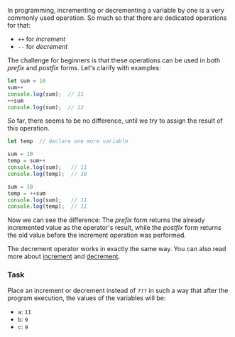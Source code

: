 In programming, incrementing or decrementing a variable by one is a very commonly used operation. 
So much so that there are dedicated operations for that:  
- `++` for _increment_ 
- `--` for _decrement_


The challenge for beginners is that these operations can be used in both _prefix_ and _postfix_ forms. Let's clarify with examples:

```javascript
let sum = 10
sum++
console.log(sum);  // 11
++sum
console.log(sum);  // 12
```

So far, there seems to be no difference, until we try to assign the result of this operation.

```javascript
let temp  // declare one more variable

sum = 10
temp = sum++
console.log(sum);   // 11
console.log(temp);  // 10

sum = 10
temp = ++sum
console.log(sum);   // 11
console.log(temp);  // 11
```

Now we can see the difference:
The _prefix_ form returns the already incremented value as the operator's result, while the _postfix_ form returns the old value before the increment operation was performed.

The decrement operator works in exactly the same way.
You can also read more about [increment](https://developer.mozilla.org/en-US/docs/Web/JavaScript/Reference/Operators/Increment) and [decrement](https://developer.mozilla.org/en-US/docs/Web/JavaScript/Reference/Operators/Decrement).

### Task
Place an increment or decrement instead of `???` in such a way that after the program execution, the values of the variables will be:
- `a`: `11`
- `b`: `9`
- `c`: `9` 
